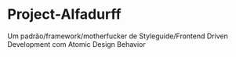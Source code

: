 # Project-Alfadurff
Um padrão/framework/motherfucker de Styleguide/Frontend Driven Development com Atomic Design Behavior
